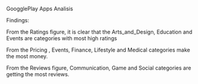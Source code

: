 GoogglePlay Apps Analisis

Findings:

From the Ratings figure, it is clear that the Arts_and_Design, Education and Events are categories with most high ratings

From the Pricing , Events, Finance, Lifestyle and Medical categories make the most money.

From the Reviews figure, Communication, Game and Social categories are getting the most reviews. 



